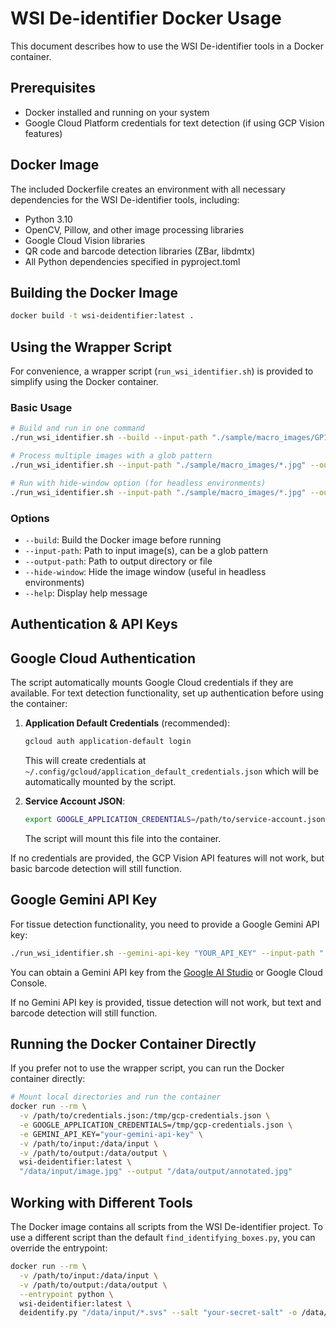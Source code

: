 # WSI De-identifier Docker Usage

This document describes how to use the WSI De-identifier tools in a Docker container.

## Prerequisites

- Docker installed and running on your system
- Google Cloud Platform credentials for text detection (if using GCP Vision features)

## Docker Image

The included Dockerfile creates an environment with all necessary dependencies for the WSI De-identifier tools, including:

- Python 3.10
- OpenCV, Pillow, and other image processing libraries
- Google Cloud Vision libraries
- QR code and barcode detection libraries (ZBar, libdmtx)
- All Python dependencies specified in pyproject.toml

## Building the Docker Image

```bash
docker build -t wsi-deidentifier:latest .
```

## Using the Wrapper Script

For convenience, a wrapper script (`run_wsi_identifier.sh`) is provided to simplify using the Docker container.

### Basic Usage

```bash
# Build and run in one command
./run_wsi_identifier.sh --build --input-path "./sample/macro_images/GP14-5551_A_HE_macro.jpg" --output-path "./sample/output.jpg"

# Process multiple images with a glob pattern
./run_wsi_identifier.sh --input-path "./sample/macro_images/*.jpg" --output-path "./sample/macro_images_annotated/"

# Run with hide-window option (for headless environments)
./run_wsi_identifier.sh --input-path "./sample/macro_images/*.jpg" --output-path "./sample/macro_images_annotated/" --hide-window
```

### Options

- `--build`: Build the Docker image before running
- `--input-path`: Path to input image(s), can be a glob pattern
- `--output-path`: Path to output directory or file
- `--hide-window`: Hide the image window (useful in headless environments)
- `--help`: Display help message

## Authentication & API Keys

## Google Cloud Authentication

The script automatically mounts Google Cloud credentials if they are available. For text detection functionality, set up authentication before using the container:

1. **Application Default Credentials** (recommended):
   ```bash
   gcloud auth application-default login
   ```
   This will create credentials at `~/.config/gcloud/application_default_credentials.json` which will be automatically mounted by the script.

2. **Service Account JSON**:
   ```bash
   export GOOGLE_APPLICATION_CREDENTIALS=/path/to/service-account.json
   ```
   The script will mount this file into the container.

If no credentials are provided, the GCP Vision API features will not work, but basic barcode detection will still function.

## Google Gemini API Key

For tissue detection functionality, you need to provide a Google Gemini API key:

```bash
./run_wsi_identifier.sh --gemini-api-key "YOUR_API_KEY" --input-path "./sample/macro_images/*.jpg" --output-path "./output/"
```

You can obtain a Gemini API key from the [Google AI Studio](https://ai.google.dev/) or Google Cloud Console.

If no Gemini API key is provided, tissue detection will not work, but text and barcode detection will still function.

## Running the Docker Container Directly

If you prefer not to use the wrapper script, you can run the Docker container directly:

```bash
# Mount local directories and run the container
docker run --rm \
  -v /path/to/credentials.json:/tmp/gcp-credentials.json \
  -e GOOGLE_APPLICATION_CREDENTIALS=/tmp/gcp-credentials.json \
  -e GEMINI_API_KEY="your-gemini-api-key" \
  -v /path/to/input:/data/input \
  -v /path/to/output:/data/output \
  wsi-deidentifier:latest \
  "/data/input/image.jpg" --output "/data/output/annotated.jpg"
```

## Working with Different Tools

The Docker image contains all scripts from the WSI De-identifier project. To use a different script than the default `find_identifying_boxes.py`, you can override the entrypoint:

```bash
docker run --rm \
  -v /path/to/input:/data/input \
  -v /path/to/output:/data/output \
  --entrypoint python \
  wsi-deidentifier:latest \
  deidentify.py "/data/input/*.svs" --salt "your-secret-salt" -o /data/output
```